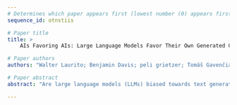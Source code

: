 ```yaml
--- 
# Determines which paper appears first (lowest number (0) appears first)
sequence_id: otnstiis

# Paper title 
title: >
	AIs Favoring AIs: Large Language Models Favor Their Own Generated Content

# Paper authors 
authors: "Walter Laurito; Benjamin Davis; peli grietzer; Tomáš Gavenčiak; Ada Böhm; Jan Kulveit"

# Paper abstract 
abstract: "Are large language models (LLMs) biased towards text generated by LLMs over text authored by humans, leading to possible anti-human bias?  Utilizing a classical experimental design inspired by employment discrimination studies, we tested widely-used LLMs, including GPT-3.5 and GPT-4, in binary-choice scenarios. These involved LLM-based agents selecting between products and academic papers described either by humans or LLMs under identical conditions. Our results show a consistent tendency for LLM-based AIs to prefer LLM-generated content. This suggests the possibility of AI systems implicitly discriminating against humans, giving AI agents an unfair advantage."

--- 
```

